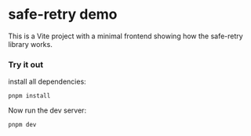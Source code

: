 # safe-retry demo

This is a Vite project with a minimal frontend showing how the safe-retry library works.

### Try it out

install all dependencies:

```shell
pnpm install
```

Now run the dev server:

```shell
pnpm dev
```
